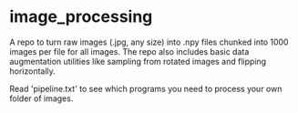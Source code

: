 # image_processing

A repo to turn raw images (.jpg, any size) into .npy files chunked into 1000 images per file for all images.
The repo also includes basic data augmentation utilities like sampling from rotated images and flipping horizontally.

Read 'pipeline.txt' to see which programs you need to process your own folder of images.
